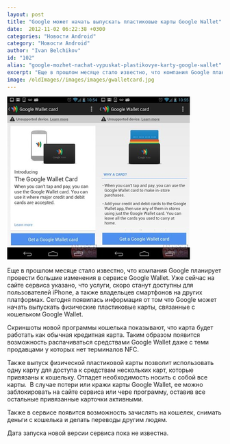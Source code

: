 ```yaml
---
layout: post
title: "Google может начать выпускать пластиковые карты Google Wallet"
date:  2012-11-02 06:22:38 +0300
categories: "Новости Android"
category: "Новости Android"
author: "Ivan Belchikov"
id: "102"
alias: "google-mozhet-nachat-vypuskat-plastikovye-karty-google-wallet"
excerpt: "Еще в прошлом месяце стало известно, что компания Google планирует провести большие изменения в сервисе Google Wallet. Уже сейчас на сайте сервиса указано, что услуги, скоро станут доступны для пользователей iPhone, а также владельцев смартфонов на других платформах. Сегодня появилась информация от том что Google может начать выпускать физические пластиковые карты, связанные с кошельком Google Wallet."
image: /oldImages//images/images/gwalletcard.jpg
---
```

<img  src="/oldImages/images/images/gwalletcard.jpg" alt="" >

Еще в прошлом месяце стало известно, что компания Google планирует провести большие изменения в сервисе Google Wallet. Уже сейчас на сайте сервиса указано, что услуги, скоро станут доступны для пользователей iPhone, а также владельцев смартфонов на других платформах. Сегодня появилась информация от том что Google может начать выпускать физические пластиковые карты, связанные с кошельком Google Wallet.

Скриншоты новой программы кошелька показывают, что карта будет работать как обычная кредитная карта. Таким образом появится возможность распачиваться средствами Google Wallet даже с теми продавцами у которых нет терминалов NFC.

Также выпуск физической пластиковой карты позволит использовать одну карту для доступа к средствам нескольких карт, которые привязаны к кошельку. Отпадет необходимость носить с собой все карты.  В случае потери или кражи карты Google Wallet, ее можно заблокировать на сайте сервиса или чере программу, оставив все остальные привязанные карточки активными.

Также в сервисе появится возможность зачислять на кошелек, снимать деньги с кошелька и делать переводы другим людям.

Дата запуска новой версии сервиса пока не известна.
